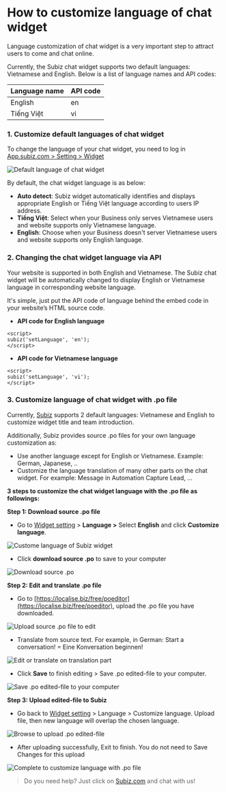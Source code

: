 # How to customize language of chat widget

Language customization of chat widget is a very important step to attract users to come and chat online.

Currently, the Subiz chat widget supports two default languages: Vietnamese and English. Below is a list of language names and API codes:

| Language name | API code |
| :--- | :--- |
| English | en |
| Tiếng Việt | vi |

### 1. Customize default languages of chat widget

 To change the language of your chat widget, you need to log in [App.subiz.com &gt; Setting &gt; Widget](https://app.subiz.com/settings/widget-setting)

![Default language of chat widget](../../../.gitbook/assets/1.2-widget.jpg)

By default, the chat widget language is as below:

* **Auto detect**: Subiz widget automatically identifies and displays appropriate English or Tiếng Việt language according to users IP address.
* **Tiếng Việt**: Select when your Business only serves Vietnamese users and website supports only Vietnamese language.
* **English**: Choose when your Business doesn't server Vietnamese users and website supports only English language.

### 2. Changing the chat widget language via API

Your website is supported in both English and Vietnamese. The Subiz chat widget will be automatically changed to display English or Vietnamese language in corresponding website language. 

It's simple, just put the API code of language behind the embed code in your website’s HTML source code.

* **API code for English language**

```text
<script>
subiz('setLanguage', 'en');
</script>
```

* **API code for Vietnamese language**

```text
<script>
subiz('setLanguage', 'vi');
</script>
```

###  3. Customize language of chat widget with .po file

Currently, [Subiz](https://subiz.com/en) supports 2 default languages: Vietnamese and English to customize widget title and team introduction.

Additionally, Subiz provides source .po files for your own language customization as:

* Use another language except for English or Vietnamese. Example: German, Japanese, ..
* Customize the language translation of many other parts on the chat widget. For example: Message in Automation Capture Lead, ...

**3 steps to customize the chat widget language with the .po file as followings:**

**Step 1: Download source .po file**

* Go to [Widget setting](https://app.subiz.com/settings/widget-setting) &gt; **Language &gt;** Select **English** and click **Customize language**.

![Custome language of Subiz widget](../../../.gitbook/assets/2.-customr.jpg)

* Click **download source .po** to save to your computer

![Download source .po](../../../.gitbook/assets/3.jpg)

**Step 2: Edit and translate .po file**

* Go to [https://localise.biz/free/poeditor](https://localise.biz/free/poeditor), upload the .po file you have downloaded.

![Upload source .po file to edit](../../../.gitbook/assets/5.-upload.jpg)

*  Translate from source text. For example, in German: Start a conversation! = Eine Konversation beginnen!

![Edit or translate on translation part](../../../.gitbook/assets/6.-translate.jpg)

*  Click **Save** to finish editing &gt; Save .po edited-file to your computer.

![Save .po edited-file to your computer](../../../.gitbook/assets/7-save-to-computer.jpg)

**Step 3:  Upload edited-file to Subiz**

*  Go back to [Widget setting](https://app.subiz.com/settings/widget-setting) &gt; Language &gt; Customize language. Upload file, then new language will overlap the chosen language.

![Browse to upload .po edited-file ](../../../.gitbook/assets/8.-browsse.jpg)

*  After uploading successfully, Exit to finish. You do not need to Save Changes for this upload

![Complete to customize language with .po file](../../../.gitbook/assets/9.-sucess.jpg)

> Do you need help? Just click on [Subiz.com](https://subiz.com/en) and chat with us!



